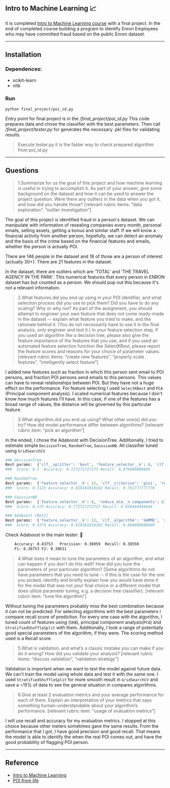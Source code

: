 ## Intro to Machine Learning :chart_with_upwards_trend:

It is completed [Intro to Machine Learning course](https://classroom.udacity.com/courses/ud120) with a final project. In the end of completed course building a program to identify Enron Employees who may have committed fraud based on the public Enron dataset.

- - - -

## Installation

### Dependences:
* scikit-learn
* nltk

### Run
`python final_project/poi_id.py`

Entry point for final project is in the _/final_project/poi_id.py_
This code prepares data and chose the classifier with the best parameters. Then call _/final_project/tester.py_ for generates the necessary .pkl files for validating results.
>Execute tester.py it is the faster way to check prepared algorithm from poi_id.py

______________
## Questions

 > 1.Summarize for us the goal of this project and how machine learning is useful in trying to accomplish it. As part of your answer, give some background on the dataset and how it can be used to answer the project question. Were there any outliers in the data when you got it, and how did you handle those? [relevant rubric items: “data exploration”, “outlier investigation”] 

The goal of this project is identified fraud in a person's dataset. We can manipulate with information of resealing companies every month, personal emails, selling assets, getting a bonus and similar staff. If we will know a financial activity from another person, hopefully, we can detect an anomaly and the basis of the crime based on the financial features and emails, whether the person is actually POI.

There are 146 people in the dataset and 18 of those are a person of interest (actually 30+). There are 21 features in the dataset.

In the dataset, there are outliers which are 'TOTAL' and 'THE TRAVEL AGENCY IN THE PARK'. This numerical features that every person in ENRON dataset has but counted as a person. We should pop out this because it's not a relevant information.


> 2.What features did you end up using in your POI identifier, and what selection process did you use to pick them? Did you have to do any scaling? Why or why not? As part of the assignment, you should attempt to engineer your own feature that does not come ready-made in the dataset -- explain what feature you tried to make, and the rationale behind it. (You do not necessarily have to use it in the final analysis, only engineer and test it.) In your feature selection step, if you used an algorithm like a decision tree, please also give the feature importance of the features that you use, and if you used an automated feature selection function like SelectKBest, please report the feature scores and reasons for your choice of parameter values. [relevant rubric items: “create new features”, “properly scale features”, “intelligently select feature”] </strong>

I added new features such as fraction in which this person sent email to POI persons, and fraction POI persons send emails to this persons. This values can have to reveal relationships between POI. But they have not a huge effect on the performance.
For feature selecting I used `SelectKBest` and `PCA` (Principal component analysis). I scaled numerical features because I don't know how much features I'll have. In this case, if one of the features has a broad range of values, the distance will be governed by this particular feature. 


> 3.What algorithm did you end up using? What other one(s) did you try? How did model performance differ between algorithms?  [relevant rubric item: “pick an algorithm”]</strong>

In the ended, I chose the Adaboost with DecisionTree. Additionally, I tried to estimate simple `DecisionTree`, `RandomTree`, `GaussianNB`. All classifier tuned using `GridSearchCV`

```python
### DecisionTree
Best params:  {'clf__splitter': 'best', 'feature_selector__k': 6, 'clf__max_features': 2, 'clf__max_depth': 8, 'reduce_dim__n_components': 3}
###  Score: 0.5  Accuracy: 0.727272727273 Recall: 0.876888888889
```
```python
### RandomTree
Best params:  {'feature_selector__k': 12, 'clf__criterion': 'gini', 'reduce_dim__n_components': 2, 'clf__min_samples_split': 6}
###  Score: 0.3125 Accuracy: 0.818181818182 Recall: 0.761777777778
```
```python
### GaussianNB
Best params:  {'feature_selector__k': 8, 'reduce_dim__n_components': 6}
###  Score: 0.375 Accuracy: 0.772727272727 Recall: 0.658444444444
```

```python
### Adaboost [Best] 
Best params:  {'feature_selector__k': 12, 'clf__algorithm': 'SAMME', 'reduce_dim__n_components': 3, 'clf__n_estimators': 1000}
###  Score: 0.4375 Accuracy: 0.818181818182 Recall: 0.888888888889
```
Сheck Adaboost in the main tester: :checkered_flag:
```xml
	Accuracy: 0.83753	Precision: 0.38959	Recall: 0.38550	
    F1: 0.38753	F2: 0.38631
```


> 4.What does it mean to tune the parameters of an algorithm, and what can happen if you don’t do this well? How did you tune the parameters of your particular algorithm? (Some algorithms do not have parameters that you need to tune -- if this is the case for the one you picked, identify and briefly explain how you would have done it for the model that was not your final choice or a different model that does utilize parameter tuning, e.g. a decision tree classifier). [relevant rubric item: “tune the algorithm”]</strong>


Without tuning the parameters probably miss the best combination because it can not be predicted. For selecting algorithms with the best parameters I compare recall score of prediction.
For every one case with the algorithm, I tuned count of features using (`SKB`), principal component analysis(`PCA`) and `StratifiedShuffleSplit` with them. Additionally, I took a range of potentially good special parameters of the algorithm, if they were. The scoring method used is a Recall score.


> 5.What is validation, and what’s a classic mistake you can make if you do it wrong? How did you validate your analysis?  [relevant rubric items: “discuss validation”, “validation strategy”]</strong>

Validation is important when we want to test the model against future data. We can't train the model using whole data and test it with the same one. I used `StratifiedShuffleSplit` for more smooth result in `GridSearchCV` and save a ~15% of data to see the general situation in compares algorithms. 


> 6.Give at least 2 evaluation metrics and your average performance for each of them.  Explain an interpretation of your metrics that says something human-understandable about your algorithm’s performance. [relevant rubric item: “usage of evaluation metrics”]</strong>

I will use recall and accuracy for my evaluation metrics. I stopped at this choice because other meters sometimes gave the same results. From the performance that I got, I have good precision and good recall. That means the model is able to identify the when the real POI comes out, and have the good probability of flagging POI person. 

______________
## Reference

* [Intro to Machine Learning](https://classroom.udacity.com/courses/ud120)
* [POI from life](http://www.nytimes.com/packages/html/national/20061023_ENRON_TABLE/index.html)

